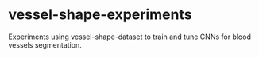 # vessel-shape-experiments
Experiments using vessel-shape-dataset to train and tune CNNs for blood vessels segmentation. 
